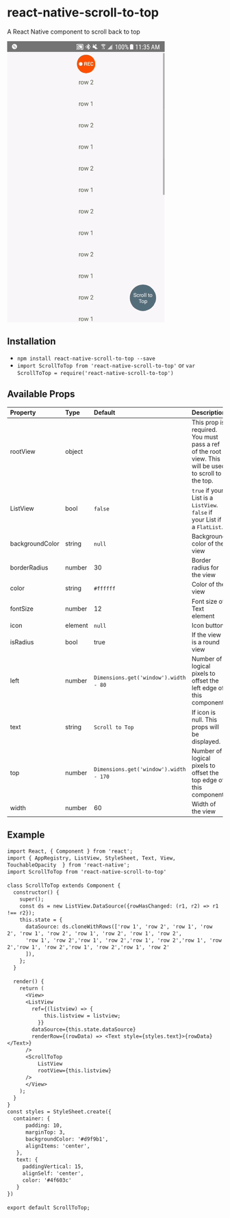 # react-native-scroll-to-top
A React Native component to scroll back to top

![preview](/docs/scrollToTop.gif)

## Installation

- `npm install react-native-scroll-to-top --save`
- `import ScrollToTop from 'react-native-scroll-to-top'`
 or `var ScrollToTop = require('react-native-scroll-to-top')`

 ## Available Props

 Property	|	Type		|	Default		|	Description |
:---------|:--------|:----------|:------------|
rootView	|	object	|		|	This prop is required. You must pass a ref of the root view. This will be used to scroll to the top.
ListView | bool | `false` | `true` if your List is a `ListView`. `false` if your List if a `FlatList`.
backgroundColor | string | `null` | Background color of the view
borderRadius | number | 30 | Border radius for the view
color | string | `#ffffff` | Color of the view
fontSize	|	number	|	12	|	Font size of Text element
icon	|	element	|	`null`	|	Icon button
isRadius	|	bool	|	true	|	If the view is a round view
left | number | `Dimensions.get('window').width - 80` |  Number of logical pixels to offset the left edge of this component.
text	|	string	|	`Scroll to Top`	|	If icon is null. This props will be displayed.
top | number | `Dimensions.get('window').width - 170` |  Number of logical pixels to offset the top edge of this component.
width	|	number	|	60	|	Width of the view

## Example

```
import React, { Component } from 'react';
import { AppRegistry, ListView, StyleSheet, Text, View, TouchableOpacity  } from 'react-native';
import ScrollToTop from 'react-native-scroll-to-top'

class ScrollToTop extends Component {
  constructor() {
    super();
    const ds = new ListView.DataSource({rowHasChanged: (r1, r2) => r1 !== r2});
    this.state = {
      dataSource: ds.cloneWithRows(['row 1', 'row 2', 'row 1', 'row 2', 'row 1', 'row 2', 'row 1', 'row 2', 'row 1', 'row 2', 
      'row 1', 'row 2','row 1', 'row 2','row 1', 'row 2','row 1', 'row 2','row 1', 'row 2','row 1', 'row 2','row 1', 'row 2'
      ]),
    };
  }

  render() {
    return (
      <View>
      <ListView
        ref={(listview) => {
            this.listview = listview;
          }}
        dataSource={this.state.dataSource}
        renderRow={(rowData) => <Text style={styles.text}>{rowData}</Text>}
      />
      <ScrollToTop
          ListView
          rootView={this.listview}
      />
      </View>
    );
  }
}
const styles = StyleSheet.create({
  container: {
      padding: 10,
      marginTop: 3,
      backgroundColor: '#d9f9b1',
      alignItems: 'center',
   },
   text: {
     paddingVertical: 15,
     alignSelf: 'center',
     color: '#4f603c'
   }
})

export default ScrollToTop;

```